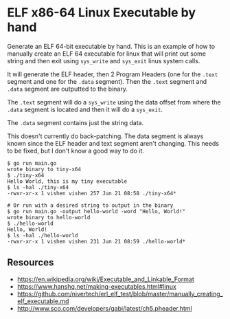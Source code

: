 # ELF x86-64 Linux Executable by hand

Generate an ELF 64-bit executable by hand. This is an example
of how to manually create an ELF 64 executable for linux that
will print out some string and then exit using `sys_write` and
`sys_exit` linus system calls.

It will generate the ELF header, then 2 Program Headers (one
for the `.text` segment and one for the `.data` segment). Then the 
`.text` segment and `.data` segment are outputted to the binary.

The `.text` segment will do a `sys_write` using the data offset
from where the `.data` segment is located and then it will do
a `sys_exit`.

The `.data` segment contains just the string data.

This doesn't currently do back-patching. The data segment is
always known since the ELF header and text segment aren't changing.
This needs to be fixed, but I don't know a good way to do it.

```
$ go run main.go
wrote binary to tiny-x64
$ ./tiny-x64
Hello World, this is my tiny executable
$ ls -hal ./tiny-x64
-rwxr-xr-x 1 vishen vishen 257 Jun 21 08:58 ./tiny-x64*

# Or run with a desired string to output in the binary
$ go run main.go -output hello-world -word "Hello, World!"
wrote binary to hello-world
$ ./hello-world
Hello, World!
$ ls -hal ./hello-world
-rwxr-xr-x 1 vishen vishen 231 Jun 21 08:59 ./hello-world*
```

## Resources

- https://en.wikipedia.org/wiki/Executable_and_Linkable_Format
- https://www.hanshq.net/making-executables.html#linux
- https://github.com/nivertech/erl_elf_test/blob/master/manually_creating_elf_executable.md
- http://www.sco.com/developers/gabi/latest/ch5.pheader.html
